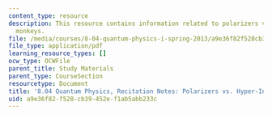 ```yaml
---
content_type: resource
description: This resource contains information related to polarizers vs. hyper-intelligent
  monkeys.
file: /media/courses/8-04-quantum-physics-i-spring-2013/a9e36f82f528cb39452ef1ab5abb233c_MIT8_04S13_Polvs.Hyp-IntMo.pdf
file_type: application/pdf
learning_resource_types: []
ocw_type: OCWFile
parent_title: Study Materials
parent_type: CourseSection
resourcetype: Document
title: '8.04 Quantum Physics, Recitation Notes: Polarizers vs. Hyper-Intelligent Monkeys'
uid: a9e36f82-f528-cb39-452e-f1ab5abb233c
---
```

